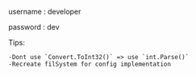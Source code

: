 username : developer

password : dev

Tips:

	-Dont use `Convert.ToInt32()` => use `int.Parse()`
	-Recreate filSystem for config implementation
